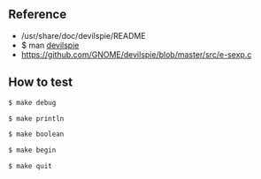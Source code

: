 

## Reference

* /usr/share/doc/devilspie/README
* $ man [devilspie](http://manpages.ubuntu.com/manpages/bionic/en/man1/devilspie.1.html)
* https://github.com/GNOME/devilspie/blob/master/src/e-sexp.c


## How to test

``` sh
$ make debug
```

``` sh
$ make println
```

``` sh
$ make boolean
```

``` sh
$ make begin
```

``` sh
$ make quit
```
